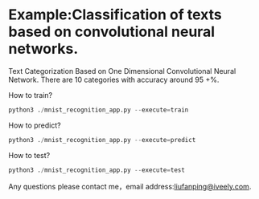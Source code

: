 # Example:Classification of texts based on convolutional neural networks.
Text Categorization Based on One Dimensional Convolutional Neural Network. There are 10 categories with accuracy around 95 +%.
 
 How to train?
 ```python
 python3 ./mnist_recognition_app.py --execute=train
 ```
 
 How to predict?
 ```python
 python3 ./mnist_recognition_app.py --execute=predict
 ```
How to test?
 ```python
 python3 ./mnist_recognition_app.py --execute=test
 ```
 
 Any questions please contact me，email address:<liufanping@iveely.com>.